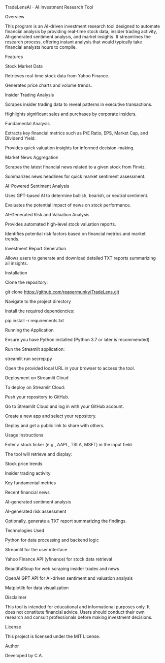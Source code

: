 TradeLensAI - AI Investment Research Tool

Overview

This program is an AI-driven investment research tool designed to automate financial analysis by providing real-time stock data, insider trading activity, AI-generated sentiment analysis, and market insights. It streamlines the research process, offering instant analysis that would typically take financial analysts hours to compile.

Features

Stock Market Data

Retrieves real-time stock data from Yahoo Finance.

Generates price charts and volume trends.

Insider Trading Analysis

Scrapes insider trading data to reveal patterns in executive transactions.

Highlights significant sales and purchases by corporate insiders.

Fundamental Analysis

Extracts key financial metrics such as P/E Ratio, EPS, Market Cap, and Dividend Yield.

Provides quick valuation insights for informed decision-making.

Market News Aggregation

Scrapes the latest financial news related to a given stock from Finviz.

Summarizes news headlines for quick market sentiment assessment.

AI-Powered Sentiment Analysis

Uses GPT-based AI to determine bullish, bearish, or neutral sentiment.

Evaluates the potential impact of news on stock performance.

AI-Generated Risk and Valuation Analysis

Provides automated high-level stock valuation reports.

Identifies potential risk factors based on financial metrics and market trends.

Investment Report Generation

Allows users to generate and download detailed TXT reports summarizing all insights.

Installation

Clone the repository:

git clone https://github.com/reapermunky/TradeLens.git

Navigate to the project directory

Install the required dependencies:

pip install -r requirements.txt

Running the Application

Ensure you have Python installed (Python 3.7 or later is recommended).

Run the Streamlit application:

streamlit run secrep.py

Open the provided local URL in your browser to access the tool.

Deployment on Streamlit Cloud

To deploy on Streamlit Cloud:

Push your repository to GitHub.

Go to Streamlit Cloud and log in with your GitHub account.

Create a new app and select your repository.

Deploy and get a public link to share with others.

Usage Instructions

Enter a stock ticker (e.g., AAPL, TSLA, MSFT) in the input field.

The tool will retrieve and display:

Stock price trends

Insider trading activity

Key fundamental metrics

Recent financial news

AI-generated sentiment analysis

AI-generated risk assessment

Optionally, generate a TXT report summarizing the findings.

Technologies Used

Python for data processing and backend logic

Streamlit for the user interface

Yahoo Finance API (yfinance) for stock data retrieval

BeautifulSoup for web scraping insider trades and news

OpenAI GPT API for AI-driven sentiment and valuation analysis

Matplotlib for data visualization

Disclaimer

This tool is intended for educational and informational purposes only. It does not constitute financial advice. Users should conduct their own research and consult professionals before making investment decisions.

License

This project is licensed under the MIT License.

Author

Developed by C.A.
